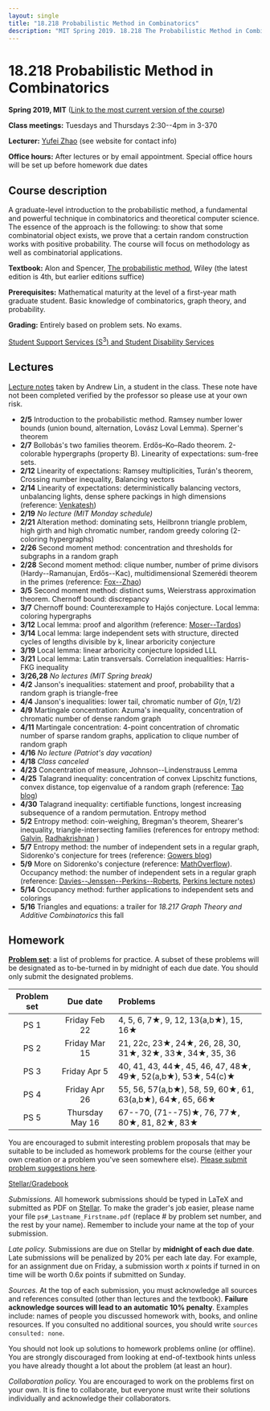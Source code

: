 ```yaml
---
layout: single
title: "18.218 Probabilistic Method in Combinatorics"
description: "MIT Spring 2019. 18.218 The Probabilistic Method in Combinatorics. Prof. Yufei Zhao"
---
```


18.218 Probabilistic Method in Combinatorics
===============================================

**Spring 2019, MIT** ([Link to the most current version of the course](..))

**Class meetings:** Tuesdays and Thursdays 2:30--4pm in 3-370 

**Lecturer:** [Yufei Zhao](http://yufeizhao.com) (see website for contact info)

**Office hours:** After lectures or by email appointment. Special office hours will be set up before homework due dates

## Course description

A graduate-level introduction to the probabilistic method, a fundamental and powerful technique in combinatorics and theoretical computer science. The essence of the approach is the following: to show that some combinatorial object exists, we prove that a certain random construction works with positive probability. The course will focus on methodology as well as combinatorial applications.

**Textbook:** Alon and Spencer, [The probabilistic method](https://www.amazon.com/Probabilistic-Method-Discrete-Mathematics-Optimization/dp/1119061954/ref=dp_ob_title_bk), Wiley (the latest edition is 4th, but earlier editions suffice)

**Prerequisites:** Mathematical maturity at the level of a first-year math graduate student. Basic knowledge of combinatorics, graph theory, and probability.

**Grading:** Entirely based on problem sets. No exams.

[Student Support Services (S<sup>3</sup>) and Student Disability Services](s3)

## Lectures

[Lecture notes](pmnotes.pdf) taken by Andrew Lin, a student in the class. These note have not been completed verified by the professor so please use at your own risk.

- **2/5** Introduction to the probabilistic method. Ramsey number lower bounds (union bound, alternation, Lovász Loval Lemma). Sperner's theorem
- **2/7** Bollobás's two families theorem. Erdős–Ko–Rado theorem. 2-colorable hypergraphs (property B). Linearity of expectations: sum-free sets.
- **2/12** Linearity of expectations: Ramsey multiplicities, Turán's theorem, Crossing number inequality, Balancing vectors
- **2/14** Linearity of expectations: deterministically balancing vectors, unbalancing lights, dense sphere packings in high dimensions (reference: [Venkatesh](http://math.stanford.edu/~akshay/research/sp.pdf))
- **2/19** _No lecture (MIT Monday schedule)_
- **2/21** Alteration method: dominating sets, Heilbronn triangle problem, high girth and high chromatic number, random greedy coloring (2-coloring hypergraphs)
- **2/26** Second moment method: concentration and thresholds for subgraphs in a random graph
- **2/28** Second moment method: clique number, number of prime divisors (Hardy--Ramanujan, Erdős--Kac), multidimensional Szemerédi theorem in the primes (reference: [Fox--Zhao](https://arxiv.org/abs/1307.4679))
- **3/5** Second moment method: distinct sums, Weierstrass approximation theorem. Chernoff bound: discrepancy
- **3/7** Chernoff bound: Counterexample to Hajós conjecture. Local lemma: coloring hypergraphs
- **3/12** Local lemma: proof and algorithm (reference: [Moser--Tardos](https://arxiv.org/abs/0903.0544))
- **3/14** Local lemma: large independent sets with structure, directed cycles of lengths divisible by k, linear arboricity conjecture
- **3/19** Local lemma: linear arboricity conjecture lopsided LLL
- **3/21** Local lemma: Latin transversals. Correlation inequalities: Harris-FKG inequality
- **3/26,28** _No lectures (MIT Spring break)_
- **4/2** Janson's inequalities: statement and proof, probability that a random graph is triangle-free
- **4/4** Janson's inequalities: lower tail, chromatic number of $G(n,1/2)$
- **4/9** Martingale concentration: Azuma's inequality, concentration of chromatic number of dense random graph
- **4/11** Martingale concentration: 4-point concentration of chromatic number of sparse random graphs, application to clique number of random graph
- **4/16** _No lecture (Patriot's day vacation)_
- **4/18** _Class canceled_
- **4/23** Concentration of measure, Johnson--Lindenstrauss Lemma
- **4/25** Talagrand inequality: concentration of convex Lipschitz functions, convex distance, top eigenvalue of a random graph (reference: [Tao blog](https://terrytao.wordpress.com/2009/06/09/talagrands-concentration-inequality/))
- **4/30** Talagrand inequality: certifiable functions, longest increasing subsequence of a random permutation. Entropy method
- **5/2** Entropy method: coin-weighing, Bregman's theorem, Shearer's inequality, triangle-intersecting families (references for entropy method: [Galvin](https://arxiv.org/abs/1406.7872), [Radhakrishnan](http://www.tcs.tifr.res.in/~jaikumar/Papers/EntropyAndCounting.pdf) )
- **5/7** Entropy method: the number of independent sets in a regular graph, Sidorenko's conjecture for trees (reference: [Gowers blog](https://gowers.wordpress.com/2015/11/18/entropy-and-sidorenkos-conjecture-after-szegedy/))
- **5/9** More on Sidorenko's conjecture (reference: [MathOverflow](https://mathoverflow.net/questions/189222/cauchy-schwarz-proof-of-sidorenko-for-3-edge-path-blakley-roy-inequality)). Occupancy method: the number of independent sets in a regular graph (reference: [Davies--Jenssen--Perkins--Roberts](https://arxiv.org/abs/1508.04675), [Perkins lecture notes](http://willperkins.org/GibbsMeasuresCombinatorics.pdf))
- **5/14** Occupancy method: further applications to independent sets and colorings
- **5/16** Triangles and equations: a trailer for _18.217 Graph Theory and Additive Combinatorics_ this fall


## Homework

[**Problem set**](ps.pdf): a list of problems for practice. A subset of these problems will be designated as to-be-turned in by midnight of each due date. You should only submit the designated problems.

| Problem set | Due date  | Problems
|:---------------:|:-----------:|:-----------|
| PS 1 | Friday Feb 22 | 4, 5, 6, 7★, 9, 12, 13(a,b★), 15, 16★
| PS 2 | Friday Mar 15 | 21, 22c, 23★, 24★, 26, 28, 30, 31★, 32★, 33★, 34★, 35, 36
| PS 3 | Friday Apr 5 | 40, 41, 43, 44★, 45, 46, 47, 48★, 49★, 52(a,b★), 53★, 54(c)★
| PS 4 | Friday Apr 26 | 55, 56, 57(a,b★), 58, 59, 60★, 61, 63(a,b★), 64★, 65, 66★
| PS 5 | Thursday May 16 | 67--70, (71--75)★, 76, 77★, 80★, 81, 82★, 83★

You are encouraged to submit interesting problem proposals that may be suitable to be included as homework problems for the course (either your own creation or a problem you've seen somewhere else). [Please submit problem suggestions here](https://goo.gl/forms/2oqrqw0UNyz5oHeH2).



[Stellar/Gradebook](http://stellar.mit.edu/S/course/18/sp19/18.218/)

_Submissions._ All homework submissions should be typed in LaTeX and submitted as PDF on [Stellar](http://stellar.mit.edu/S/course/18/sp19/18.218/). To make the grader's job easier, please name your file `ps#_Lastname_Firstname.pdf` (replace # by problem set number, and the rest by your name). Remember to include your name at the top of your submission.

_Late policy._ Submissions are due on Stellar by **midnight of each due date**. Late submissions will be penalized by 20% per each late day. For example, for an assignment due on Friday, a submission worth _x_ points if turned in on time will be worth $0.6x$ points if submitted on Sunday.

_Sources._ At the top of each submission, you must acknowledge all sources and references consulted (other than lectures and the textbook). **Failure acknowledge sources will lead to an automatic 10% penalty**. Examples include: names of people you discussed homework with, books, and online resources. If you consulted no additional sources, you should write `sources consulted: none`.

You should not look up solutions to homework problems online (or offline). You are strongly discouraged from looking at end-of-textbook hints unless you have already thought a lot about the problem (at least an hour).

_Collaboration policy._ You are encouraged to work on the problems first on your own. It is fine to collaborate, but everyone must write their solutions individually and acknowledge their collaborators.
